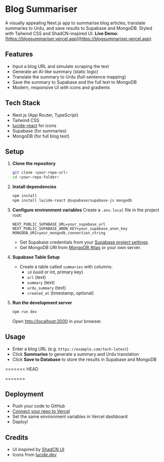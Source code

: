 # Blog Summariser

A visually appealing Next.js app to summarise blog articles, translate summaries to Urdu, and save results to Supabase and MongoDB. Styled with Tailwind CSS and ShadCN-inspired UI.
**Live Demo**: [https://blogsummariser.vercel.app](https://blogsummariser.vercel.app)
## Features
- Input a blog URL and simulate scraping the text
- Generate an AI-like summary (static logic)
- Translate the summary to Urdu (full-sentence mapping)
- Save the summary to Supabase and the full text to MongoDB
- Modern, responsive UI with icons and gradients

## Tech Stack
- Next.js (App Router, TypeScript)
- Tailwind CSS
- [lucide-react](https://lucide.dev/icons/) for icons
- Supabase (for summaries)
- MongoDB (for full blog text)

## Setup

1. **Clone the repository**
   ```sh
   git clone <your-repo-url>
   cd <your-repo-folder>
   ```

2. **Install dependencies**
   ```sh
   npm install
   npm install lucide-react @supabase/supabase-js mongodb
   ```

3. **Configure environment variables**
   Create a `.env.local` file in the project root:
   ```env
   NEXT_PUBLIC_SUPABASE_URL=your_supabase_url
   NEXT_PUBLIC_SUPABASE_ANON_KEY=your_supabase_anon_key
   MONGODB_URI=your_mongodb_connection_string
   ```
   - Get Supabase credentials from your [Supabase project settings](https://app.supabase.com/).
   - Get MongoDB URI from [MongoDB Atlas](https://www.mongodb.com/cloud/atlas) or your own server.

4. **Supabase Table Setup**
   - Create a table called `summaries` with columns:
     - `id` (uuid or int, primary key)
     - `url` (text)
     - `summary` (text)
     - `urdu_summary` (text)
     - `created_at` (timestamp, optional)

5. **Run the development server**
   ```sh
   npm run dev
   ```
   Open [http://localhost:3000](http://localhost:3000) in your browser.

## Usage
- Enter a blog URL (e.g. `https://example.com/tech-latest`)
- Click **Summarise** to generate a summary and Urdu translation
- Click **Save to Database** to store the results in Supabase and MongoDB

<<<<<<< HEAD

=======
## Deployment
- Push your code to GitHub
- [Connect your repo to Vercel](https://vercel.com/import)
- Set the same environment variables in Vercel dashboard
- Deploy!

## Credits
- UI inspired by [ShadCN UI](https://ui.shadcn.com/)
- Icons from [lucide.dev](https://lucide.dev/)

